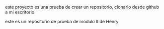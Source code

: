 este proyecto es una prueba de crear un repositorio, clonarlo desde github a mi escritorio

este es un repositorio de prueba de modulo II de Henry
